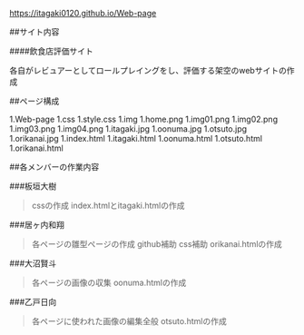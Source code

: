 https://itagaki0120.github.io/Web-page

##サイト内容

####飲食店評価サイト

各自がレビュアーとしてロールプレイングをし、評価する架空のwebサイトの作成

##ページ構成

1.Web-page
    1.css
        1.style.css
    1.img
        1.home.png
        1.img01.png
        1.img02.png
        1.img03.png
        1.img04.png
        1.itagaki.jpg
        1.oonuma.jpg
        1.otsuto.jpg
        1.orikanai.jpg
    1.index.html
    1.itagaki.html
    1.oonuma.html
    1.otsuto.html
    1.orikanai.html

##各メンバーの作業内容

###板垣大樹
>cssの作成
>index.htmlとitagaki.htmlの作成

###居ヶ内和翔
>各ページの雛型ページの作成
>github補助
>css補助
>orikanai.htmlの作成

###大沼賢斗
>各ページの画像の収集
>oonuma.htmlの作成

###乙戸日向
>各ページに使われた画像の編集全般
>otsuto.htmlの作成

